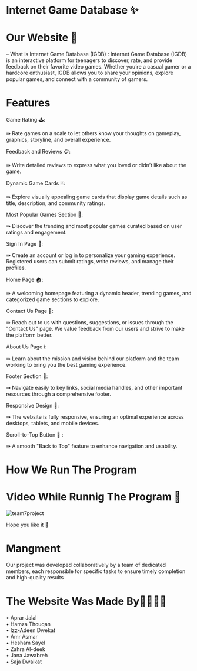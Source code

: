  # Internet Game Database  ✨
 
 # Our Website 🔮
 – What is  Internet Game Database (IGDB)  : 
 Internet Game Database (IGDB) is an interactive platform for teenagers to discover, rate, and provide feedback on their favorite video games. Whether you’re a casual gamer or a hardcore enthusiast, IGDB allows you to share your opinions, explore popular games, and connect with a community of gamers.


# Features 
Game Rating 🕹️:

⇛ Rate games on a scale to let others know your thoughts on gameplay, graphics, storyline, and overall experience.

Feedback and Reviews 📋:

⇛ Write detailed reviews to express what you loved or didn’t like about the game.

Dynamic Game Cards 🃏:

⇛ Explore visually appealing game cards that display game details such as title, description, and community ratings.
 
Most Popular Games Section 🌟:

⇛ Discover the trending and most popular games curated based on user ratings and engagement.

Sign In Page 🔮:

⇛ Create an account or log in to personalize your gaming experience. Registered users can submit ratings, write reviews, and manage their profiles.

Home Page 🏠:

⇛ A welcoming homepage featuring a dynamic header, trending games, and categorized game sections to explore.

Contact Us Page 📲:

⇛ Reach out to us with questions, suggestions, or issues through the "Contact Us" page. We value feedback from our users and strive to make the platform better.

About Us Page ℹ️:

⇛ Learn about the mission and vision behind our platform and the team working to bring you the best gaming experience.

Footer Section 📌:

⇛ Navigate easily to key links, social media handles, and other important resources through a comprehensive footer.

Responsive Design 🎈:

⇛ The website is fully responsive, ensuring an optimal experience across desktops, tablets, and mobile devices.

Scroll-to-Top Button 🔼 :

⇛ A smooth "Back to Top" feature to enhance navigation and usability.


# How We  Run The Program 



# Video While Runnig The Program 🎥
![team7project](https://github.com/user-attachments/assets/aa9c3045-c6fb-4f10-b195-f30afda8d0cb)


Hope you like it 🎇


# Mangment 
Our project was developed collaboratively by a team of dedicated members, each responsible for specific tasks to ensure timely completion and high-quality results

# The Website Was Made By👨‍💻👩‍💻
• Aprar Jalal  
• Hamza Thouqan  
• Izz-Adeen Dwekat  
• Amr Asmar  
• Hesham Sayel  
• Zahra Al-deek  
• Jana Jawabreh  
• Saja Dwaikat

